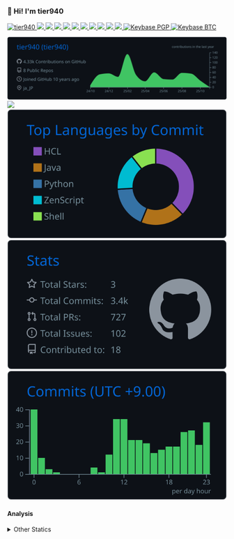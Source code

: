 ### 👋 Hi! I'm tier940

<p align="left"> 
  <a href="https://github.com/tier940/tier940/">
    <img src="https://komarev.com/ghpvc/?username=tier940" alt="tier940" />
  </a>
  <a href="http://twitter.com/tier940">
    <img height="20" src="https://img.shields.io/twitter/follow/tier940?label=Twitter&logo=twitter&style=flat" />
  </a>
  <a href="https://github.com/tier940">
    <img height="20" src="https://img.shields.io/github/followers/tier940?label=follow&logo=github&style=flat" />
  </a>
  <a href="https://www.reddit.com/user/tier940">
    <img height="20" src="https://img.shields.io/reddit/user-karma/combined/tier940?label=Reddit&logo=reddit&style=flat" />
  </a>
  <a href="https://stackoverflow.com/users/17317833/tier940">
    <img height="20" src="https://img.shields.io/stackexchange/stackoverflow/r/17317833?label=StackOverflow&logo=stack-overflow&style=flat" />
  </a>
  <a href="https://zenn.dev/tier940">
    <img height="20" src="https://zenn.badge.nikaera.com/s/tier940/likes" />
  </a>
  <a href="https://zenn.dev/tier940">
    <img height="20" src="https://zenn.badge.nikaera.com/s/tier940/followers" />
  </a>
  <a href="https://zenn.dev/tier940">
    <img height="20" src="https://zenn.badge.nikaera.com/s/tier940/articles" />
  </a>
  <a href="http://qiita.com/tier940">
    <img height="20" src="https://qiita-badge.apiapi.app/s/tier940/posts.svg" />
  </a>
  <a href="http://qiita.com/tier940">
    <img height="20" src="https://qiita-badge.apiapi.app/s/tier940/contributions.svg" />
  </a>
  <a href="https://github.com/tier940/tier940/">
    <img height="20" src="https://github.com/tier940/tier940/actions/workflows/main.yml/badge.svg" />
  </a>
  <a href="https://keybase.io/tier940">
    <img alt="Keybase PGP" src="https://img.shields.io/keybase/pgp/tier940">
  </a>
  <a href="https://keybase.io/tier940">
    <img alt="Keybase BTC" src="https://img.shields.io/keybase/btc/tier940">
  </a>
</p>

[![](https://raw.githubusercontent.com/tier940/tier940/main/profile-summary-card-output/github_dark/0-profile-details.svg)](https://github.com/vn7n24fzkq/github-profile-summary-cards)
[![](https://raw.githubusercontent.com/tier940/tier940/main/profile-summary-card-output/github_dark/1-repos-per-language.svg)](https://github.com/vn7n24fzkq/github-profile-summary-cards) [![](https://raw.githubusercontent.com/tier940/tier940/main/profile-summary-card-output/github_dark/2-most-commit-language.svg)](https://github.com/vn7n24fzkq/github-profile-summary-cards)
[![](https://raw.githubusercontent.com/tier940/tier940/main/profile-summary-card-output/github_dark/3-stats.svg)](https://github.com/vn7n24fzkq/github-profile-summary-cards) [![](https://raw.githubusercontent.com/tier940/tier940/main/profile-summary-card-output/github_dark/4-productive-time.svg)](https://github.com/vn7n24fzkq/github-profile-summary-cards)


#### Analysis
<!-- <img height="150" src="https://github.com/tier940/tier940/blob/master/images/stat.svg" alt="Alternative Text"/> -->

<details>
  <summary>Other Statics</summary>
  <!--START_SECTION:waka-->
![Code Time](http://img.shields.io/badge/Code%20Time-2%2C840%20hrs%2052%20mins-blue)

**🐱 My GitHub Data** 

> 📦 18.3 kB Used in GitHub's Storage 
 > 
> 💼 Opted to Hire
 > 
> 📜 10 Public Repositories 
 > 
> 🔑 1 Private Repositories 
 > 
**I'm an Early 🐤** 

```text
🌞 Morning                1074 commits        ████░░░░░░░░░░░░░░░░░░░░░   15.28 % 
🌆 Daytime                2647 commits        █████████░░░░░░░░░░░░░░░░   37.66 % 
🌃 Evening                2562 commits        █████████░░░░░░░░░░░░░░░░   36.45 % 
🌙 Night                  745 commits         ███░░░░░░░░░░░░░░░░░░░░░░   10.60 % 
```
📅 **I'm Most Productive on Saturday** 

```text
Monday                   753 commits         ███░░░░░░░░░░░░░░░░░░░░░░   10.71 % 
Tuesday                  1271 commits        █████░░░░░░░░░░░░░░░░░░░░   18.08 % 
Wednesday                755 commits         ███░░░░░░░░░░░░░░░░░░░░░░   10.74 % 
Thursday                 834 commits         ███░░░░░░░░░░░░░░░░░░░░░░   11.87 % 
Friday                   908 commits         ███░░░░░░░░░░░░░░░░░░░░░░   12.92 % 
Saturday                 1455 commits        █████░░░░░░░░░░░░░░░░░░░░   20.70 % 
Sunday                   1052 commits        ████░░░░░░░░░░░░░░░░░░░░░   14.97 % 
```


📊 **This Week I Spent My Time On** 

```text
🕑︎ Time Zone: Asia/Tokyo

💬 Programming Languages: 
YAML                     3 hrs 57 mins       ██████░░░░░░░░░░░░░░░░░░░   23.25 % 
Java                     3 hrs 42 mins       █████░░░░░░░░░░░░░░░░░░░░   21.82 % 
Other                    3 hrs 3 mins        ████░░░░░░░░░░░░░░░░░░░░░   17.94 % 
Groovy                   1 hr 4 mins         ██░░░░░░░░░░░░░░░░░░░░░░░   06.30 % 
INI                      56 mins             █░░░░░░░░░░░░░░░░░░░░░░░░   05.55 % 

🔥 Editors: 
VS Code                  12 hrs 48 mins      ███████████████████░░░░░░   75.25 % 
IntelliJ                 4 hrs 12 mins       ██████░░░░░░░░░░░░░░░░░░░   24.75 % 

💻 Operating System: 
Windows                  13 hrs 54 mins      ████████████████████░░░░░   81.66 % 
Linux                    3 hrs 7 mins        █████░░░░░░░░░░░░░░░░░░░░   18.34 % 
```

**I Mostly Code in Java** 

```text
Java                     11 repos            ███████████░░░░░░░░░░░░░░   42.31 % 
ZenScript                3 repos             ███░░░░░░░░░░░░░░░░░░░░░░   11.54 % 
HCL                      2 repos             ██░░░░░░░░░░░░░░░░░░░░░░░   07.69 % 
HTML                     2 repos             ██░░░░░░░░░░░░░░░░░░░░░░░   07.69 % 
Dockerfile               1 repo              █░░░░░░░░░░░░░░░░░░░░░░░░   03.85 % 
```



**Timeline**

![Lines of Code chart](https://raw.githubusercontent.com/tier940/tier940/main/assets/bar_graph.png)


 Last Updated on 31/10/2023 00:14:28 UTC
<!--END_SECTION:waka-->
</details>
